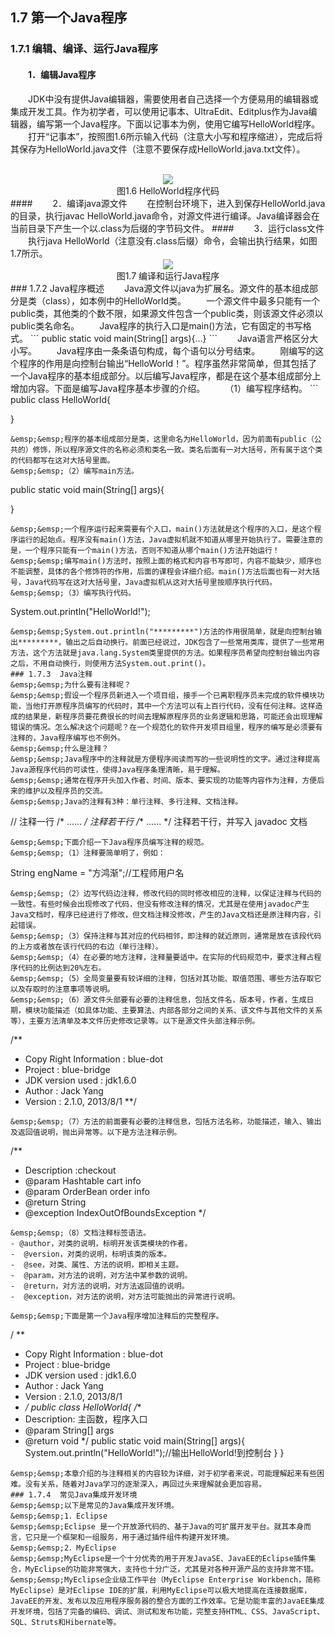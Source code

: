 ## 1.7  第一个Java程序
### 1.7.1  编辑、编译、运行Java程序 
#### &emsp;&emsp;1．编辑Java程序
&emsp;&emsp;JDK中没有提供Java编辑器，需要使用者自己选择一个方便易用的编辑器或集成开发工具。作为初学者，可以使用记事本、UltraEdit、Editplus作为Java编辑器，编写第一个Java程序。下面以记事本为例，使用它编写HelloWorld程序。  
&emsp;&emsp;打开“记事本”，按照图1.6所示输入代码（注意大小写和程序缩进），完成后将其保存为HelloWorld.java文件（注意不要保存成HelloWorld.java.txt文件）。  
<br/>
<center><img src="https://labfile.oss.aliyuncs.com/library/textbook-java1/img/d1z/tu1.6.jpg"></center>  
<center>图1.6  HelloWorld程序代码</center>    
#### &emsp;&emsp;2．编译java源文件
&emsp;&emsp;在控制台环境下，进入到保存HelloWorld.java的目录，执行javac HelloWorld.java命令，对源文件进行编译。Java编译器会在当前目录下产生一个以.class为后缀的字节码文件。  
#### &emsp;&emsp;3．运行class文件
&emsp;&emsp;执行java HelloWorld（注意没有.class后缀）命令，会输出执行结果，如图1.7所示。
<br/>
<center><img src="https://labfile.oss.aliyuncs.com/library/textbook-java1/img/d1z/tu1.7.png"></center>  
<center>图1.7  编译和运行Java程序</center>    
### 1.7.2  Java程序概述  
&emsp;&emsp;Java源文件以java为扩展名。源文件的基本组成部分是类（class），如本例中的HelloWorld类。  
&emsp;&emsp;一个源文件中最多只能有一个public类，其他类的个数不限，如果源文件包含一个public类，则该源文件必须以public类名命名。  
&emsp;&emsp;Java程序的执行入口是main()方法，它有固定的书写格式。  
```
public static void main(String[] args){…}
```
&emsp;&emsp;Java语言严格区分大小写。  
&emsp;&emsp;Java程序由一条条语句构成，每个语句以分号结束。  
&emsp;&emsp;刚编写的这个程序的作用是向控制台输出“HelloWorld！”。程序虽然非常简单，但其包括了一个Java程序的基本组成部分。以后编写Java程序，都是在这个基本组成部分上增加内容。下面是编写Java程序基本步骤的介绍。  
&emsp;&emsp;（1）编写程序结构。
```
public class HelloWorld{
            
}
```
&emsp;&emsp;程序的基本组成部分是类，这里命名为HelloWorld，因为前面有public（公共的）修饰，所以程序源文件的名称必须和类名一致。类名后面有一对大括号，所有属于这个类的代码都写在这对大括号里面。  
&emsp;&emsp;（2）编写main方法。
```
public static void main(String[] args){

}
```
&emsp;&emsp;一个程序运行起来需要有个入口，main()方法就是这个程序的入口，是这个程序运行的起始点。程序没有main()方法，Java虚拟机就不知道从哪里开始执行了。需要注意的是，一个程序只能有一个main()方法，否则不知道从哪个main()方法开始运行！  
&emsp;&emsp;编写main()方法时，按照上面的格式和内容书写即可，内容不能缺少，顺序也不能调整，具体的各个修饰符的作用，后面的课程会详细介绍。main()方法后面也有一对大括号，Java代码写在这对大括号里，Java虚拟机从这对大括号里按顺序执行代码。  
&emsp;&emsp;（3）编写执行代码。
```
System.out.println("HelloWorld!");
```
&emsp;&emsp;System.out.println("*********")方法的作用很简单，就是向控制台输出*********，输出之后自动换行。前面已经说过，JDK包含了一些常用类库，提供了一些常用方法，这个方法就是java.lang.System类里提供的方法。如果程序员希望向控制台输出内容之后，不用自动换行，则使用方法System.out.print()。  
### 1.7.3  Java注释  
&emsp;&emsp;为什么要有注释呢？  
&emsp;&emsp;假设一个程序员新进入一个项目组，接手一个已离职程序员未完成的软件模块功能，当他打开原程序员编写的代码时，其中一个方法可以有上百行代码，没有任何注释。这样造成的结果是，新程序员要花费很长的时间去理解原程序员的业务逻辑和思路，可能还会出现理解错误的情况。怎么解决这个问题呢？在一个规范化的软件开发项目组里，程序的编写是必须要有注释的，Java程序编写也不例外。  
&emsp;&emsp;什么是注释？  
&emsp;&emsp;Java程序中的注释就是方便程序阅读而写的一些说明性的文字。通过注释提高Java源程序代码的可读性，使得Java程序条理清晰，易于理解。  
&emsp;&emsp;通常在程序开头加入作者、时间、版本、要实现的功能等内容作为注释，方便后来的维护以及程序员的交流。  
&emsp;&emsp;Java的注释有3种：单行注释、多行注释、文档注释。  
```
// 注释一行
/* ...... */ 注释若干行
/** ...... */ 注释若干行，并写入 javadoc 文档
```
&emsp;&emsp;下面介绍一下Java程序员编写注释的规范。  
&emsp;&emsp;（1）注释要简单明了，例如：  
```
String engName = "方鸿渐";//工程师用户名
```
&emsp;&emsp;（2）边写代码边注释，修改代码的同时修改相应的注释，以保证注释与代码的一致性。有些时候会出现修改了代码，但没有修改注释的情况，尤其是在使用javadoc产生Java文档时，程序已经进行了修改，但文档注释没修改，产生的Java文档还是原注释内容，引起错误。  
&emsp;&emsp;（3）保持注释与其对应的代码相邻，即注释的就近原则，通常是放在该段代码的上方或者放在该行代码的右边（单行注释）。  
&emsp;&emsp;（4）在必要的地方注释，注释量要适中。在实际的代码规范中，要求注释占程序代码的比例达到20%左右。  
&emsp;&emsp;（5）全局变量要有较详细的注释，包括对其功能、取值范围、哪些方法存取它以及存取时的注意事项等说明。  
&emsp;&emsp;（6）源文件头部要有必要的注释信息，包括文件名，版本号，作者，生成日期，模块功能描述（如具体功能、主要算法、内部各部分之间的关系、该文件与其他文件的关系等），主要方法清单及本文件历史修改记录等。以下是源文件头部注释示例。  
```
/**
* Copy Right Information   		: blue-dot
* Project                      	: blue-bridge
* JDK version used          	: jdk1.6.0
* Author                     	: Jack Yang
* Version                    	: 2.1.0, 2013/8/1
**/
```
&emsp;&emsp;（7）方法的前面要有必要的注释信息，包括方法名称，功能描述，输入、输出及返回值说明，抛出异常等。以下是方法注释示例。  
```
/**
* Description :checkout 
* @param Hashtable cart info
* @param OrderBean order info
* @return String
* @exception IndexOutOfBoundsException
*/
```
&emsp;&emsp;（8）文档注释标签语法。  
- @author，对类的说明，标明开发该类模块的作者。
-  @version，对类的说明，标明该类的版本。
-  @see，对类、属性、方法的说明，即相关主题。
-  @param，对方法的说明，对方法中某参数的说明。
-  @return，对方法的说明，对方法返回值的说明。
-  @exception，对方法的说明，对方法可能抛出的异常进行说明。  

&emsp;&emsp;下面是第一个Java程序增加注释后的完整程序。  

```

/ **
* Copy Right Information   	 	: blue-dot
* Project                    	: blue-bridge
* JDK version used          	: jdk1.6.0
* Author                      	: Jack Yang
* Version                     	:  2.1.0, 2013/8/1
* */
public class HelloWorld{
/**
* Description: 主函数，程序入口
* @param String[] args
* @return void
*/
public static void main(String[] args){
System.out.println("HelloWorld!");//输出HelloWorld!到控制台
}
}
```
&emsp;&emsp;本章介绍的与注释相关的内容较为详细，对于初学者来说，可能理解起来有些困难。没有关系，随着对Java学习的逐渐深入，再回过头来理解就会更加容易。  
### 1.7.4  常见Java集成开发环境  
&emsp;&emsp;以下是常见的Java集成开发环境。  
&emsp;&emsp;1．Eclipse  
&emsp;&emsp;Eclipse 是一个开放源代码的、基于Java的可扩展开发平台。就其本身而言，它只是一个框架和一组服务，用于通过插件组件构建开发环境。  
&emsp;&emsp;2．MyEclipse   
&emsp;&emsp;MyEclipse是一个十分优秀的用于开发JavaSE、JavaEE的Eclipse插件集合，MyEclipse的功能非常强大，支持也十分广泛，尤其是对各种开源产品的支持非常不错。  
&emsp;&emsp;MyEclipse企业级工作平台（MyEclipse Enterprise Workbench，简称MyEclipse）是对Eclipse IDE的扩展，利用MyEclipse可以极大地提高在连接数据库，JavaEE的开发、发布以及应用程序服务器的整合方面的工作效率。它是功能丰富的JavaEE集成开发环境，包括了完备的编码、调试、测试和发布功能，完整支持HTML、CSS、JavaScript、SQL、Struts和Hibernate等。  

